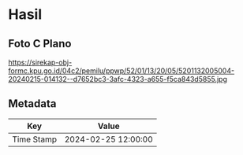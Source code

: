 # Hasil

## Foto C Plano

https://sirekap-obj-formc.kpu.go.id/04c2/pemilu/ppwp/52/01/13/20/05/5201132005004-20240215-014132--d7652bc3-3afc-4323-a655-f5ca843d5855.jpg


## Metadata

| Key        | Value               |
| ---------- | ------------------- |
| Time Stamp | 2024-02-25 12:00:00 |



